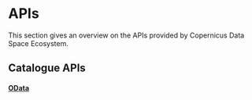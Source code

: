 # APIs 
This section gives an overview on the APIs provided by Copernicus Data Space Ecosystem.

 


## Catalogue APIs

#### [OData](APIs/OData.md)
  <!-- *  [OpenSearch (Resto)](/APIs.md) -->
  <!-- *  [STAC API](/APIs.md) -->
  <!-- *  [Sentinel Hub Catalog API](/APIs.md) -->